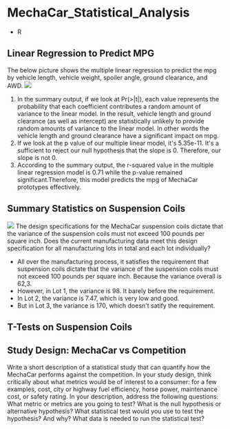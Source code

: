# MechaCar_Statistical_Analysis
- R
## Linear Regression to Predict MPG
The below picture shows the multiple linear regression to predict the mpg by vehicle length, vehicle weight, spoiler angle, ground clearance, and AWD.
![](https://user-images.githubusercontent.com/64121596/152512163-d83ab0d5-044d-401b-970e-8a04c466dfb8.png)
1. In the summary output, if we look at Pr(>|t|), each value represents the probability that each coefficient contributes a random amount of variance to the linear model. In the result, vehicle length and ground clearance (as well as intercept) are statistically unlikely to provide random amounts of variance to the linear model. In other words the vehicle length and ground clearance have a significant impact on mpg. 
2. If we look at the p value of our multiple linear model, it's 5.35e-11. It's a sufficient to reject our null hypothesis that the slope is 0. Therefore, our slope is not 0.
3. According to the summary output, the r-squared value in the multiple linear regression model is 0.71 while the p-value remained significant.Therefore, this model predicts the mpg of MechaCar prototypes effectively. 

## Summary Statistics on Suspension Coils
![](https://user-images.githubusercontent.com/64121596/152516284-a301be53-d09f-4224-bfba-565cb388ab49.png)
The design specifications for the MechaCar suspension coils dictate that the variance of the suspension coils must not exceed 100 pounds per square inch. Does the current manufacturing data meet this design specification for all manufacturing lots in total and each lot individually? 
- All over the manufacturing process, it satisfies the requirement that suspension coils dictate that the variance of the suspension coils must not exceed 100 pounds per square inch. Because the variance overall is 62,3.
- However, in Lot 1, the variance is 98. It barely before the requirement. 
- In Lot 2, the variance is 7.47, which is very low and good.
- But in Lot 3, the variance is 170, which doesn't satify the requirement.
## T-Tests on Suspension Coils




## Study Design: MechaCar vs Competition
Write a short description of a statistical study that can quantify how the MechaCar performs against the competition. In your study design, think critically about what metrics would be of interest to a consumer: for a few examples, cost, city or highway fuel efficiency, horse power, maintenance cost, or safety rating.
In your description, address the following questions:
What metric or metrics are you going to test?
What is the null hypothesis or alternative hypothesis?
What statistical test would you use to test the hypothesis? And why?
What data is needed to run the statistical test?



